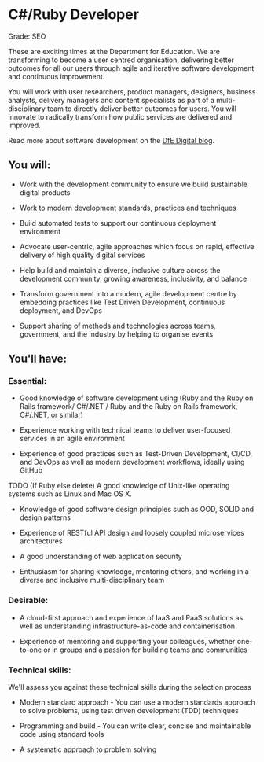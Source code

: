 # C#/Ruby Developer
Grade: SEO

These are exciting times at the Department for Education. We are transforming to become a user centred organisation, delivering better outcomes for all our users through agile and iterative software development and continuous improvement.

You will work with user researchers, product managers, designers, business analysts, delivery managers and content specialists as part of a multi-disciplinary team to directly deliver better outcomes for users. You will innovate to radically transform how public services are delivered and improved.

Read more about software development on the 
[DfE Digital blog](https://dfedigital.blog.gov.uk/2020/10/06/software-developers/).

## You will:

 * Work with the development community to ensure we build sustainable digital products

 * Work to modern development standards, practices and techniques

 * Build automated tests to support our continuous deployment environment

 * Advocate user-centric, agile approaches which focus on rapid, effective delivery of high quality digital services

 * Help build and maintain a diverse, inclusive culture across the development community, growing awareness, inclusivity, and balance

 * Transform government into a modern, agile development centre by embedding practices like Test Driven Development, continuous deployment, and DevOps

 * Support sharing of methods and technologies across teams, government, and the industry by helping to organise events

## You'll have:

### Essential: 

 * Good knowledge of software development using (Ruby and the Ruby on Rails framework/ C#/.NET / Ruby and the Ruby on Rails framework, C#/.NET, or similar)

 * Experience working with technical teams to deliver user-focused services in an agile environment

 * Experience of good practices such as Test-Driven Development, CI/CD, and DevOps as well as modern development workflows, ideally using GitHub

TODO (If Ruby else delete) A good knowledge of Unix-like operating systems such as Linux and Mac OS X. 

 * Knowledge of good software design principles such  as OOD, SOLID and design patterns

 * Experience of RESTful API design and loosely coupled microservices architectures

 * A good understanding of web application security 

 * Enthusiasm for sharing knowledge, mentoring others, and working in a diverse and inclusive multi-disciplinary team

### Desirable: 

 * A cloud-first approach and experience of IaaS and PaaS solutions as well as understanding infrastructure-as-code and containerisation

 * Experience of mentoring and supporting your colleagues, whether one-to-one or in groups and a passion for building teams and communities

### Technical skills:
We'll assess you against these technical skills during the selection process

 * Modern standard approach - You can use a modern standards approach to solve problems, using test driven development (TDD) techniques

 * Programming and build - You can write clear, concise and maintainable code using standard tools

 * A systematic approach to problem solving